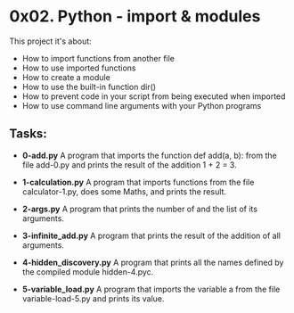 # 0x02. Python - import & modules

This project it's about:

- How to import functions from another file
- How to use imported functions
- How to create a module
- How to use the built-in function dir()
- How to prevent code in your script from being executed when imported
- How to use command line arguments with your Python programs

## Tasks:

- **0-add.py**
  A program that imports the function def add(a, b): from the file add-0.py and
  prints the result of the addition 1 + 2 = 3.

- **1-calculation.py**
  A program that imports functions from the file calculator-1.py, does some
  Maths, and prints the result.

- **2-args.py**
  A program that prints the number of and the list of its arguments.

- **3-infinite_add.py**
  A program that prints the result of the addition of all arguments.

- **4-hidden_discovery.py**
  A program that prints all the names defined by the compiled module
  hidden-4.pyc.

- **5-variable_load.py**
  A program that imports the variable a from the file variable-load-5.py and
  prints its value.
